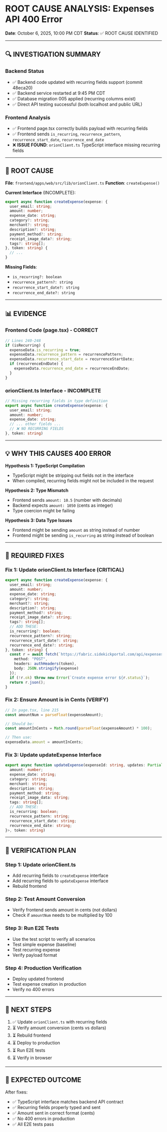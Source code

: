 # ROOT CAUSE ANALYSIS: Expenses API 400 Error

**Date**: October 6, 2025, 10:00 PM CDT
**Status**: ✅ ROOT CAUSE IDENTIFIED

---

## 🔍 INVESTIGATION SUMMARY

### Backend Status
- ✅ Backend code updated with recurring fields support (commit 48eca20)
- ✅ Backend service restarted at 9:45 PM CDT
- ✅ Database migration 005 applied (recurring columns exist)
- ✅ Direct API testing successful (both localhost and public URL)

### Frontend Analysis
- ✅ Frontend page.tsx correctly builds payload with recurring fields
- ✅ Frontend sends `is_recurring`, `recurrence_pattern`, `recurrence_start_date`, `recurrence_end_date`
- ❌ **ISSUE FOUND**: `orionClient.ts` TypeScript interface missing recurring fields

---

## 🎯 ROOT CAUSE

**File**: `frontend/apps/web/src/lib/orionClient.ts`
**Function**: `createExpense()`

**Current Interface** (INCOMPLETE):
```typescript
export async function createExpense(expense: {
  user_email: string;
  amount: number;
  expense_date: string;
  category?: string;
  merchant?: string;
  description?: string;
  payment_method?: string;
  receipt_image_data?: string;
  tags?: string[];
}, token: string) {
  // ...
}
```

**Missing Fields**:
- `is_recurring?: boolean`
- `recurrence_pattern?: string`
- `recurrence_start_date?: string`
- `recurrence_end_date?: string`

---

## 📊 EVIDENCE

### Frontend Code (page.tsx) - CORRECT
```typescript
// Lines 240-248
if (isRecurring) {
  expenseData.is_recurring = true;
  expenseData.recurrence_pattern = recurrencePattern;
  expenseData.recurrence_start_date = recurrenceStartDate;
  if (recurrenceEndDate) {
    expenseData.recurrence_end_date = recurrenceEndDate;
  }
}
```

### orionClient.ts Interface - INCOMPLETE
```typescript
// Missing recurring fields in type definition
export async function createExpense(expense: {
  user_email: string;
  amount: number;
  expense_date: string;
  // ... other fields ...
  // ❌ NO RECURRING FIELDS
}, token: string)
```

---

## 💡 WHY THIS CAUSES 400 ERROR

**Hypothesis 1: TypeScript Compilation**
- TypeScript might be stripping out fields not in the interface
- When compiled, recurring fields might not be included in the request

**Hypothesis 2: Type Mismatch**
- Frontend sends `amount: 10.5` (number with decimals)
- Backend expects `amount: 1050` (cents as integer)
- Type coercion might be failing

**Hypothesis 3: Data Type Issues**
- Frontend might be sending `amount` as string instead of number
- Frontend might be sending `is_recurring` as string instead of boolean

---

## 🔧 REQUIRED FIXES

### Fix 1: Update orionClient.ts Interface (CRITICAL)
```typescript
export async function createExpense(expense: {
  user_email: string;
  amount: number;
  expense_date: string;
  category?: string;
  merchant?: string;
  description?: string;
  payment_method?: string;
  receipt_image_data?: string;
  tags?: string[];
  // ADD THESE:
  is_recurring?: boolean;
  recurrence_pattern?: string;
  recurrence_start_date?: string;
  recurrence_end_date?: string;
}, token: string) {
  const r = await fetch(`https://fabric.sidekickportal.com/api/expenses`, {
    method: "POST",
    headers: authHeaders(token),
    body: JSON.stringify(expense)
  });
  if (!r.ok) throw new Error(`Create expense error ${r.status}`);
  return r.json();
}
```

### Fix 2: Ensure Amount is in Cents (VERIFY)
```typescript
// In page.tsx, line 215
const amountNum = parseFloat(expenseAmount);

// Should be:
const amountInCents = Math.round(parseFloat(expenseAmount) * 100);

// Then use:
expenseData.amount = amountInCents;
```

### Fix 3: Update updateExpense Interface
```typescript
export async function updateExpense(expenseId: string, updates: Partial<{
  amount: number;
  expense_date: string;
  category: string;
  merchant: string;
  description: string;
  payment_method: string;
  receipt_image_data: string;
  tags: string[];
  // ADD THESE:
  is_recurring: boolean;
  recurrence_pattern: string;
  recurrence_start_date: string;
  recurrence_end_date: string;
}>, token: string)
```

---

## 🧪 VERIFICATION PLAN

### Step 1: Update orionClient.ts
- Add recurring fields to `createExpense` interface
- Add recurring fields to `updateExpense` interface
- Rebuild frontend

### Step 2: Test Amount Conversion
- Verify frontend sends amount in cents (not dollars)
- Check if `amountNum` needs to be multiplied by 100

### Step 3: Run E2E Tests
- Use the test script to verify all scenarios
- Test simple expense (baseline)
- Test recurring expense
- Verify payload format

### Step 4: Production Verification
- Deploy updated frontend
- Test expense creation in production
- Verify no 400 errors

---

## 📝 NEXT STEPS

1. ✅ Update `orionClient.ts` with recurring fields
2. ⏳ Verify amount conversion (cents vs dollars)
3. ⏳ Rebuild frontend
4. ⏳ Deploy to production
5. ⏳ Run E2E tests
6. ⏳ Verify in browser

---

## 🎯 EXPECTED OUTCOME

After fixes:
- ✅ TypeScript interface matches backend API contract
- ✅ Recurring fields properly typed and sent
- ✅ Amount sent in correct format (cents)
- ✅ No 400 errors in production
- ✅ All E2E tests pass


